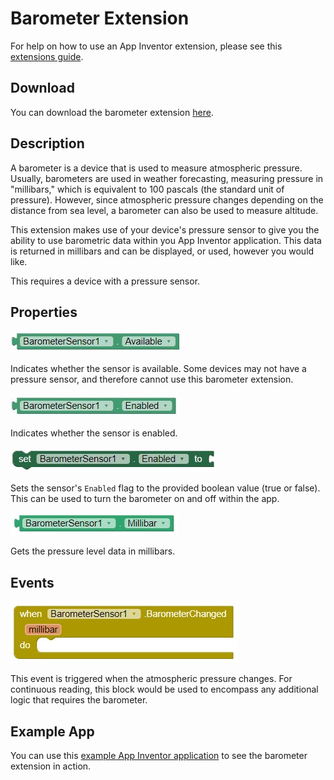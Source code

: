 # **Barometer Extension**

For help on how to use an App Inventor extension, please see this [extensions guide](http://ai2.appinventor.mit.edu/reference/other/extensions.html).

## Download
You can download the barometer extension [here](https://gldias.github.io/extensions/Barometer/barometer.aix).

## Description
A barometer is a device that is used to measure atmospheric pressure. Usually, barometers are used in weather forecasting, measuring pressure in "millibars," which is equivalent to 100 pascals (the standard unit of pressure). However, since atmospheric pressure changes depending on the distance from sea level, a barometer can also be used to measure altitude.

This extension makes use of your device's pressure sensor to give you the ability to use barometric data within you App Inventor application. This data is returned in millibars and can be displayed, or used, however you would like.

This requires a device with a pressure sensor.

## Properties
![Is Barometer Available Block](BarometerBlocksImages/barometerAvailable.JPG)

Indicates whether the sensor is available. Some devices may not have a pressure sensor, and therefore cannot use this barometer extension.

![Is Barometer Enabled Block](BarometerBlocksImages/barometerEnabled.JPG)

Indicates whether the sensor is enabled.

![Set Barometer Enabled Block](BarometerBlocksImages/setBarometerEnabled.JPG)

Sets the sensor's `Enabled` flag to the provided boolean value (true or false). This can be used to turn the barometer on and off within the app.

![Get Barometer Millibar Block](BarometerBlocksImages/barometerMbar.JPG)

Gets the pressure level data in millibars.

## Events
![Barometer Changed Block](BarometerBlocksImages/barometerChanged.JPG)

This event is triggered when the atmospheric pressure changes. For continuous reading, this block would be used to encompass any additional logic that requires the barometer.

## Example App

You can use this [example App Inventor application](https://gldias.github.io/extensions/Barometer/BarometerDemo.aia) to see the barometer extension in action.